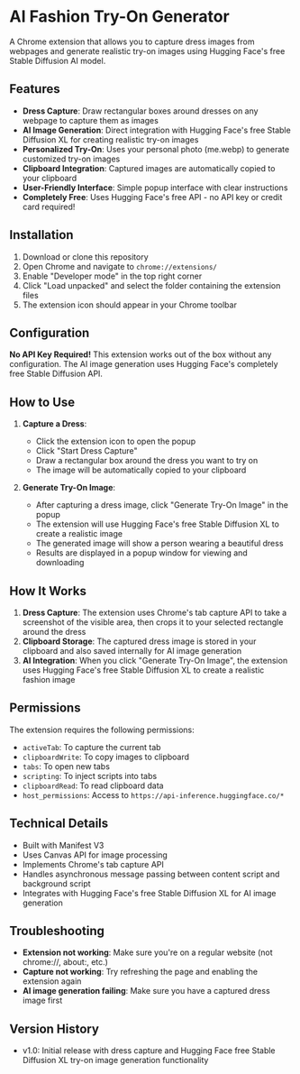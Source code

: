 # AI Fashion Try-On Generator

A Chrome extension that allows you to capture dress images from webpages and generate realistic try-on images using Hugging Face's free Stable Diffusion AI model.

## Features

- **Dress Capture**: Draw rectangular boxes around dresses on any webpage to capture them as images
- **AI Image Generation**: Direct integration with Hugging Face's free Stable Diffusion XL for creating realistic try-on images
- **Personalized Try-On**: Uses your personal photo (me.webp) to generate customized try-on images
- **Clipboard Integration**: Captured images are automatically copied to your clipboard
- **User-Friendly Interface**: Simple popup interface with clear instructions
- **Completely Free**: Uses Hugging Face's free API - no API key or credit card required!

## Installation

1. Download or clone this repository
2. Open Chrome and navigate to `chrome://extensions/`
3. Enable "Developer mode" in the top right corner
4. Click "Load unpacked" and select the folder containing the extension files
5. The extension icon should appear in your Chrome toolbar

## Configuration

**No API Key Required!** This extension works out of the box without any configuration. The AI image generation uses Hugging Face's completely free Stable Diffusion API.

## How to Use

1. **Capture a Dress**:
   - Click the extension icon to open the popup
   - Click "Start Dress Capture"
   - Draw a rectangular box around the dress you want to try on
   - The image will be automatically copied to your clipboard

2. **Generate Try-On Image**:
   - After capturing a dress image, click "Generate Try-On Image" in the popup
   - The extension will use Hugging Face's free Stable Diffusion XL to create a realistic image
   - The generated image will show a person wearing a beautiful dress
   - Results are displayed in a popup window for viewing and downloading

## How It Works

1. **Dress Capture**: The extension uses Chrome's tab capture API to take a screenshot of the visible area, then crops it to your selected rectangle around the dress
2. **Clipboard Storage**: The captured dress image is stored in your clipboard and also saved internally for AI image generation
3. **AI Integration**: When you click "Generate Try-On Image", the extension uses Hugging Face's free Stable Diffusion XL to create a realistic fashion image

## Permissions

The extension requires the following permissions:
- `activeTab`: To capture the current tab
- `clipboardWrite`: To copy images to clipboard
- `tabs`: To open new tabs
- `scripting`: To inject scripts into tabs
- `clipboardRead`: To read clipboard data
- `host_permissions`: Access to `https://api-inference.huggingface.co/*`

## Technical Details

- Built with Manifest V3
- Uses Canvas API for image processing
- Implements Chrome's tab capture API
- Handles asynchronous message passing between content script and background script
- Integrates with Hugging Face's free Stable Diffusion XL for AI image generation

## Troubleshooting

- **Extension not working**: Make sure you're on a regular website (not chrome://, about:, etc.)
- **Capture not working**: Try refreshing the page and enabling the extension again
- **AI image generation failing**: Make sure you have a captured dress image first

## Version History

- v1.0: Initial release with dress capture and Hugging Face free Stable Diffusion XL try-on image generation functionality